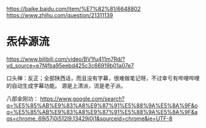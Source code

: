 https://baike.baidu.com/item/%E7%82%81/6648802
https://www.zhihu.com/question/21311139
# 炁体源流
https://www.bilibili.com/video/BV1fu411m7Rd/?vd_source=e7f4fba95eebd425c3c66919b01a07e7

口头禅：反正；全部陕西话，而且没有字幕，很难做笔记呀，不过幸亏有哔哩哔哩的自动生成字幕功能。
源是上清派，流是老子派。

八部金刚功： https://www.google.com/search?q=%E5%85%AB%E9%83%A8%E9%87%91%E5%88%9A%E5%8A%9F&oq=%E5%85%AB%E9%83%A8%E9%87%91%E5%88%9A%E5%8A%9F&aqs=chrome..69i57j0i512l9.13429j0j1&sourceid=chrome&ie=UTF-8



